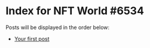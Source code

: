 # Index for NFT World #6534
Posts will be displayed in the order below:

- [Your first post](./001-first.md)

